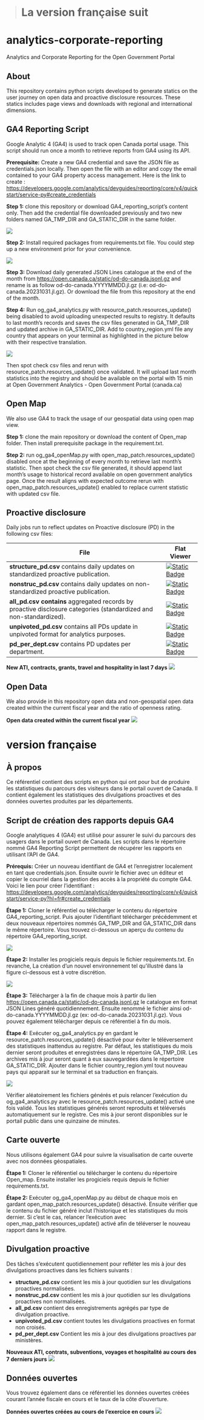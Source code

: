 > # **La version française suit**

# **analytics-corporate-reporting**

Analytics and Corporate Reporting for the Open Government Portal

## **About**

This repository contains python scripts developed to generate statics on the user journey on open data and proactive disclosure resources. These statics includes page views and downloads with regional and international dimensions.

## **GA4 Reporting Script**

Google Analytic 4 (GA4) is used to track open Canada portal usage. This script should run once a month to retrieve reports from GA4 using its API. 

**Prerequisite:** Create a new GA4 credential and save the JSON file as credentials.json locally. Then open the file  with an editor and copy the email contained to your GA4 property access management. Here is the link to create :  https://developers.google.com/analytics/devguides/reporting/core/v4/quickstart/service-py#create_credentials

**Step 1:** clone this repository or download GA4_reporting_script’s content only. Then add the credential file downloaded previously and two new folders named GA_TMP_DIR and GA_STATIC_DIR in the same folder. 

![
  ](https://github.com/open-data/analytics-corporate-reporting/blob/main/GA4_reporting_script.png)

**Step 2:** Install required packages from requirements.txt file. You could step up a new environment prior for your convenience. 

 ![
](https://github.com/open-data/analytics-corporate-reporting/blob/main/ga_venv_requirement.png)

**Step 3:** Download daily generated JSON Lines catalogue at the end of  the month from https://open.canada.ca/static/od-do-canada.jsonl.gz  and rename is as follow od-do-canada.YYYYMMDD.jl.gz (i.e: od-do-canada.20231031.jl.gz). Or download the file from this repository at the end of the month.

**Step 4:** Run og_ga4_analytics.py with resource_patch.resources_update() being disabled to avoid uploading unexpected results to registry. It defaults to last month’s records and saves the csv files generated in GA_TMP_DIR and updated archive in GA_STATIC_DIR. Add to country_region.yml file any country that appears on your terminal as highlighted in the picture below with their respective translation. 

 ![
](https://github.com/open-data/analytics-corporate-reporting/blob/main/new_country.PNG)

Then spot check csv files and rerun with resource_patch.resources_update() once validated. It will upload last month statistics into the registry and should be available on the portal with 15 min at Open Government Analytics - Open Government Portal (canada.ca)

## **Open Map**
We also use GA4 to track the usage of our geospatial data using open map view. 

**Step 1:** clone the main repository or download the content of Open_map folder. Then install prerequisite package in the requirement.txt. 

**Step 2:** run og_ga4_openMap.py with open_map_patch.resources_update() disabled once at the beginning of every month to retrieve last month’s statistic. Then spot check the csv file generated, it should append last month’s usage to historical record available on open government analytics page. Once the result aligns with expected outcome rerun with open_map_patch.resources_update() enabled to replace current statistic with updated csv file. 

## **Proactive disclosure**
Daily jobs run to reflect updates on Proactive disclosure (PD) in the following csv files:

| File | Flat Viewer |
|--|--|
|**structure_pd.csv**  contains daily updates on standardized proactive publication.  | [![Static Badge](https://img.shields.io/badge/Open%20in%20Flatdata%20Viewer-FF00E8?style=for-the-badge&logo=github&logoColor=black)](https://flatgithub.com/open-data/analytics-corporate-reporting?filename=Corporate_reporting%2Fpd_count%2Fstructure_pd.csv)|
|**nonstruc_pd.csv** contains daily updates on non-standardized proactive publication.|[![Static Badge](https://img.shields.io/badge/Open%20in%20Flatdata%20Viewer-FF00E8?style=for-the-badge&logo=github&logoColor=black)](https://flatgithub.com/open-data/analytics-corporate-reporting?filename=Corporate_reporting%2Fpd_count%2Fnonstruc_pd.csv)|
|**all_pd.csv contains** aggregated records by proactive disclosure categories (standardized and non-standardized).|[![Static Badge](https://img.shields.io/badge/Open%20in%20Flatdata%20Viewer-FF00E8?style=for-the-badge&logo=github&logoColor=black)](https://flatgithub.com/open-data/analytics-corporate-reporting?filename=Corporate_reporting%2Fpd_count%2Fall_pd.csv)|
|**unpivoted_pd.csv**  contains all PDs update in unpivoted format for analytics purposes.|[![Static Badge](https://img.shields.io/badge/Open%20in%20Flatdata%20Viewer-FF00E8?style=for-the-badge&logo=github&logoColor=black)](https://flatgithub.com/open-data/analytics-corporate-reporting?filename=Corporate_reporting%2Fpd_count%2Funpivoted_pd.csv)|
|**pd_per_dept.csv** contains PD updates per department.|[![Static Badge](https://img.shields.io/badge/Open%20in%20Flatdata%20Viewer-FF00E8?style=for-the-badge&logo=github&logoColor=black)](https://flatgithub.com/open-data/analytics-corporate-reporting?filename=Corporate_reporting%2Fpd_count%2Fpd_per_dept.csv)|

**New ATI, contracts, grants, travel and hospitality in last 7 days**
![
](https://github.com/open-data/analytics-corporate-reporting/blob/main/PD_plot.svg)

## **Open Data**
We also provide in this repository open data and non-geospatial open data created within the current fiscal year and the ratio of openness rating.

**Open data created within the current fiscal year**
![
](https://github.com/open-data/analytics-corporate-reporting/blob/main/opendata.svg)

# **version française**

## **À propos**

Ce référentiel contient des scripts en python qui ont pour but de produire les statistiques du parcours des visiteurs dans le portail ouvert de Canada. Il contient également les statistiques des divulgations proactives et des données ouvertes produites par les départements.

## **Script de création des rapports depuis GA4**

Google analytiques 4 (GA4) est utilisé pour assurer le suivi du parcours des usagers dans le portail ouvert de Canada. Les scripts dans le répertoire nommé GA4 Reporting Script permettent de récupérer les rapports en utilisant l’API de GA4.

**Prérequis:** Créer un nouveau identifiant de GA4 et l’enregistrer localement en tant que credentials.json. Ensuite ouvrir le fichier avec un éditeur et copier le courriel dans la gestion des accès à la propriété du compte GA4. Voici le lien pour créer l’identifiant : https://developers.google.com/analytics/devguides/reporting/core/v4/quickstart/service-py?hl=fr#create_credentials

**Étape 1:** Cloner le référentiel ou télécharger le contenu du répertoire GA4_reporting_script. Puis ajouter l’identifiant télécharger précédemment et deux nouveaux répertoires nommés GA_TMP_DIR and GA_STATIC_DIR dans le même répertoire.  Vous trouvez ci-dessous un aperçu du contenu du répertoire GA4_reporting_script. 
 
![
  ](https://github.com/open-data/analytics-corporate-reporting/blob/main/GA4_reporting_script.png)

**Étape 2:** Installer les progiciels requis depuis le fichier requirements.txt. En revanche, La création d’un nouvel environnement tel qu’illustré dans la figure ci-dessous est à votre discrétion.
 
 
 ![
](https://github.com/open-data/analytics-corporate-reporting/blob/main/ga_venv_requirement.png)

**Étape 3:** Télécharger à la fin de chaque mois à partir du lien https://open.canada.ca/static/od-do-canada.jsonl.gz  le catalogue en format JSON Lines généré quotidiennement. Ensuite renommé le fichier ainsi  od-do-canada.YYYYMMDD.jl.gz (ex: od-do-canada.20231031.jl.gz). Vous pouvez également télécharger depuis ce référentiel à fin du mois.

**Étape 4:** Exécuter og_ga4_analytics.py en gardant le resource_patch.resources_update() désactivé pour éviter le téléversement des statistiques inattendus au registre. Par défaut, les statistiques du mois dernier seront produites et enregistrées dans le répertoire GA_TMP_DIR. Les archives mis à jour seront quant à eux sauvegardées dans le répertoire GA_STATIC_DIR.  Ajouter dans le fichier country_region.yml tout nouveau pays qui apparait sur le terminal et sa traduction en français. 

 ![
](https://github.com/open-data/analytics-corporate-reporting/blob/main/new_country.PNG)

Vérifier aléatoirement les fichiers générés et puis relancer l’exécution du og_ga4_analytics.py avec le resource_patch.resources_update() activé une fois validé. Tous les statistiques générés seront reproduits et téléversés automatiquement sur le registre. Ces mis à jour seront disponibles sur le portail public dans une quinzaine de minutes.

## **Carte ouverte**

Nous utilisons également GA4 pour suivre la visualisation de carte ouverte avec nos données géospatiales.

**Étape 1:**  Cloner le référentiel ou télécharger le contenu du répertoire Open_map. Ensuite installer les progiciels requis depuis le fichier requirements.txt.

**Étape 2:** Exécuter og_ga4_openMap.py au début de chaque mois en gardant open_map_patch.resources_update() désactivé. Ensuite vérifier que le contenu du fichier généré inclut l’historique et les statistiques du mois dernier. Si c’est le cas, relancer l’exécution avec open_map_patch.resources_update() activé afin de téléverser le nouveau rapport dans le registre. 

## **Divulgation proactive**

Des tâches s’exécutent quotidiennement pour refléter les mis à jour des divulgations proactives dans les fichiers suivants :
-	**structure_pd.csv**  contient les mis à jour quotidien sur les divulgations proactives normalisées. 
-	**nonstruc_pd.csv** contient les mis à jour quotidien sur les divulgations proactives non normalisées.
-	**all_pd.csv**  contient des enregistrements agrégés par type de divulgation proactive.
-	**unpivoted_pd.csv**  contient toutes les divulgations proactives en format non croisés. 
-	**pd_per_dept.csv** Contient les mis à jour des divulgations proactives par ministères.

**Nouveaux ATI, contrats, subventions, voyages et hospitalité au cours des 7 derniers jours**
![
](https://github.com/open-data/analytics-corporate-reporting/blob/main/PD_plot.svg)


## **Données ouvertes**
Vous trouvez également dans ce référentiel les données ouvertes créées courant l’année fiscale en cours et le taux de la côte d’ouverture.

**Données ouvertes créées au cours de l’exercice en cours**
![
](https://github.com/open-data/analytics-corporate-reporting/blob/main/opendata.svg)
